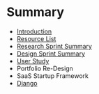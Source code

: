 # Summary

* [Introduction](README.md)
* [Resource List](resource_list.md)
* [Research Sprint Summary](research_sprint.md)
* [Design Sprint Summary](design_sprint_summary.md)
* [User Study](user_study.md)
* Portfolio Re-Design
* SaaS Startup Framework
* [Django](django.md)

